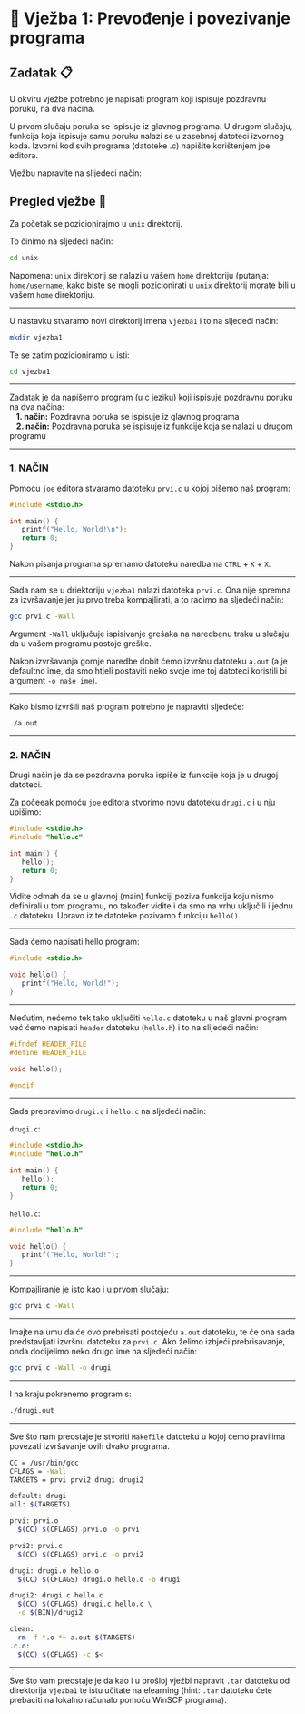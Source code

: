 # 🚀 Vježba 1: Prevođenje i povezivanje programa

## Zadatak 📋
U okviru vježbe potrebno je napisati program koji ispisuje pozdravnu poruku, na dva načina.

U prvom slučaju poruka se ispisuje iz glavnog programa. U drugom slučaju, funkcija koja ispisuje samu poruku nalazi se u zasebnoj datoteci izvornog koda. Izvorni kod svih programa (datoteke .c) napišite korištenjem joe editora.

Vježbu napravite na slijedeći način:


## Pregled vježbe 🧭

Za početak se pozicionirajmo u `unix` direktorij.

To činimo na sljedeći način:
```bash
cd unix
```
Napomena: `unix` direktorij se nalazi u vašem `home` direktoriju (putanja: `home/username`, kako biste se mogli pozicionirati u `unix` direktorij morate bili u vašem `home` direktoriju.

_____

U nastavku stvaramo novi direktorij imena `vjezba1` i to na sljedeći način:

``` bash
mkdir vjezba1
```
Te se zatim pozicioniramo u isti:

``` bash
cd vjezba1
```
___

Zadatak je da napišemo program (u c jeziku) koji ispisuje pozdravnu poruku na dva načina:
<br>&nbsp;&nbsp;&nbsp;<b>1. način:</b> Pozdravna poruka se ispisuje iz glavnog programa
<br>&nbsp;&nbsp;&nbsp;<b>2. način:</b> Pozdravna poruka se ispisuje iz funkcije koja se nalazi u drugom programu

___

### 1. NAČIN

Pomoću `joe` editora stvaramo datoteku `prvi.c` u kojoj pišemo naš program:

``` c
#include <stdio.h>

int main() {
   printf("Hello, World!\n");
   return 0;
}
```

Nakon pisanja programa spremamo datoteku naredbama `CTRL` + `K` + `X`.

___

Sada nam se u driektoriju `vjezba1` nalazi datoteka `prvi.c`. Ona nije spremna za izvršavanje jer ju prvo treba kompajlirati, a to radimo na sljedeći način:

``` bash
gcc prvi.c -Wall
```
Argument `-Wall` uključuje ispisivanje grešaka na naredbenu traku u slučaju da u vašem programu postoje greške.

Nakon izvršavanja gornje naredbe dobit ćemo izvršnu datoteku `a.out` (a je defaultno ime, da smo htjeli postaviti neko svoje ime toj datoteci koristili bi argument `-o naše_ime`).

___

Kako bismo izvršili naš program potrebno je napraviti sljedeće:

``` bash
./a.out
```
___

### 2. NAČIN

Drugi način je da se pozdravna poruka ispiše iz funkcije koja je u drugoj datoteci.

Za počeeak pomoću `joe` editora stvorimo novu datoteku `drugi.c` i u nju upišimo:

``` c
#include <stdio.h>
#include "hello.c"

int main() {
   hello();
   return 0;
}
```

Vidite odmah da se u glavnoj (main) funkciji poziva funkcija koju nismo definirali u tom programu, no također vidite i da smo na vrhu uključili i jednu `.c` datoteku. Upravo iz te datoteke pozivamo funkciju `hello()`.

___

Sada ćemo napisati hello program:

``` c
#include <stdio.h>

void hello() {
   printf("Hello, World!");
}
```
___

Međutim, nećemo tek tako uključiti `hello.c` datoteku u naš glavni program već ćemo napisati `header` datoteku (`hello.h`) i to na slijedeći način:

``` c
#ifndef HEADER_FILE
#define HEADER_FILE

void hello();

#endif
```

___

Sada prepravimo `drugi.c` i `hello.c` na sljedeći način:

`drugi.c`:
```c
#include <stdio.h>
#include "hello.h"

int main() {
   hello();
   return 0;
}
```

`hello.c`:
```c
#include "hello.h"

void hello() {
   printf("Hello, World!");
}
```
___

Kompajliranje je isto kao i u prvom slučaju:

``` bash
gcc prvi.c -Wall
```
___

Imajte na umu da će ovo prebrisati postojeću `a.out` datoteku, te će ona sada predstavljati izvršnu datoteku za `prvi.c`. Ako želimo izbjeći prebrisavanje, onda dodijelimo neko drugo ime na sljedeći način:

``` bash
gcc prvi.c -Wall -o drugi
```
___

I na kraju pokrenemo program s:

``` bash
./drugi.out
```
___

Sve što nam preostaje je stvoriti `Makefile` datoteku u kojoj ćemo pravilima povezati izvršavanje ovih dvako programa.

``` bash
CC = /usr/bin/gcc
CFLAGS = -Wall
TARGETS = prvi prvi2 drugi drugi2

default: drugi
all: $(TARGETS)

prvi: prvi.o
  $(CC) $(CFLAGS) prvi.o -o prvi

prvi2: prvi.c
  $(CC) $(CFLAGS) prvi.c -o prvi2

drugi: drugi.o hello.o
  $(CC) $(CFLAGS) drugi.o hello.o -o drugi

drugi2: drugi.c hello.c
  $(CC) $(CFLAGS) drugi.c hello.c \
  -o $(BIN)/drugi2

clean:
  rm -f *.o *~ a.out $(TARGETS)
.c.o:
  $(CC) $(CFLAGS) -c $<
```
___

Sve što vam preostaje je da kao i u prošloj vježbi napravit `.tar` datoteku od direktorija `vjezba1` te istu učitate na elearning (hint: `.tar` datoteku ćete prebaciti na lokalno računalo pomoću WinSCP programa).
